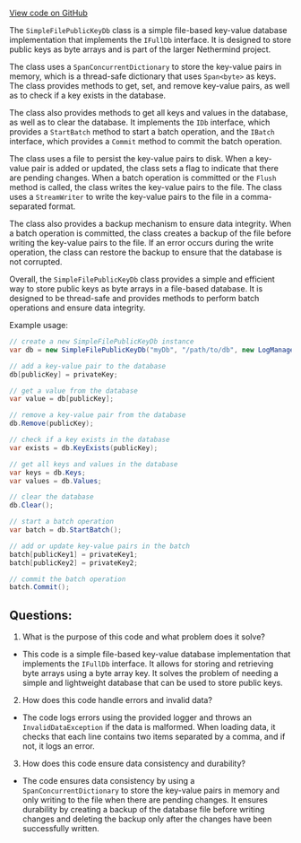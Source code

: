 [View code on GitHub](https://github.com/nethermindeth/nethermind/Nethermind.Db/SimpleFilePublicKeyDb.cs)

The `SimpleFilePublicKeyDb` class is a simple file-based key-value database implementation that implements the `IFullDb` interface. It is designed to store public keys as byte arrays and is part of the larger Nethermind project. 

The class uses a `SpanConcurrentDictionary` to store the key-value pairs in memory, which is a thread-safe dictionary that uses `Span<byte>` as keys. The class provides methods to get, set, and remove key-value pairs, as well as to check if a key exists in the database. 

The class also provides methods to get all keys and values in the database, as well as to clear the database. It implements the `IDb` interface, which provides a `StartBatch` method to start a batch operation, and the `IBatch` interface, which provides a `Commit` method to commit the batch operation. 

The class uses a file to persist the key-value pairs to disk. When a key-value pair is added or updated, the class sets a flag to indicate that there are pending changes. When a batch operation is committed or the `Flush` method is called, the class writes the key-value pairs to the file. The class uses a `StreamWriter` to write the key-value pairs to the file in a comma-separated format. 

The class also provides a backup mechanism to ensure data integrity. When a batch operation is committed, the class creates a backup of the file before writing the key-value pairs to the file. If an error occurs during the write operation, the class can restore the backup to ensure that the database is not corrupted. 

Overall, the `SimpleFilePublicKeyDb` class provides a simple and efficient way to store public keys as byte arrays in a file-based database. It is designed to be thread-safe and provides methods to perform batch operations and ensure data integrity. 

Example usage:

```csharp
// create a new SimpleFilePublicKeyDb instance
var db = new SimpleFilePublicKeyDb("myDb", "/path/to/db", new LogManager());

// add a key-value pair to the database
db[publicKey] = privateKey;

// get a value from the database
var value = db[publicKey];

// remove a key-value pair from the database
db.Remove(publicKey);

// check if a key exists in the database
var exists = db.KeyExists(publicKey);

// get all keys and values in the database
var keys = db.Keys;
var values = db.Values;

// clear the database
db.Clear();

// start a batch operation
var batch = db.StartBatch();

// add or update key-value pairs in the batch
batch[publicKey1] = privateKey1;
batch[publicKey2] = privateKey2;

// commit the batch operation
batch.Commit();
```
## Questions: 
 1. What is the purpose of this code and what problem does it solve?
- This code is a simple file-based key-value database implementation that implements the `IFullDb` interface. It allows for storing and retrieving byte arrays using a byte array key. It solves the problem of needing a simple and lightweight database that can be used to store public keys.

2. How does this code handle errors and invalid data?
- The code logs errors using the provided logger and throws an `InvalidDataException` if the data is malformed. When loading data, it checks that each line contains two items separated by a comma, and if not, it logs an error.

3. How does this code ensure data consistency and durability?
- The code ensures data consistency by using a `SpanConcurrentDictionary` to store the key-value pairs in memory and only writing to the file when there are pending changes. It ensures durability by creating a backup of the database file before writing changes and deleting the backup only after the changes have been successfully written.